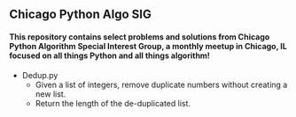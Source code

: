 ## Chicago Python Algo SIG
#### This repository contains select problems and solutions from Chicago Python Algorithm Special Interest Group, a monthly meetup in Chicago, IL focused on all things Python and all things algorithm! 

- Dedup.py
   - Given a list of integers, remove duplicate numbers without creating a new list.
   - Return the length of the de-duplicated list.